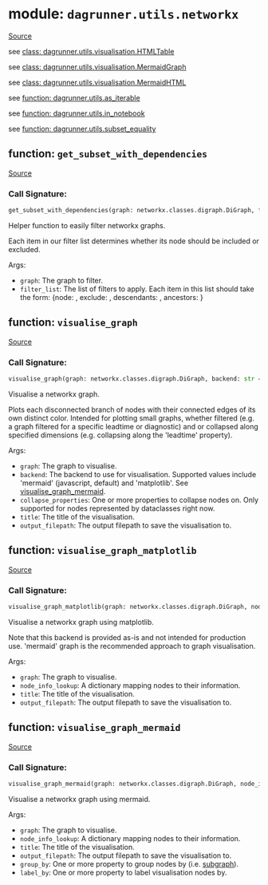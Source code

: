 # module: `dagrunner.utils.networkx`

[Source](../dagrunner/utils/networkx.py#L0)

see [class: dagrunner.utils.visualisation.HTMLTable](dagrunner.utils.visualisation.md#class-htmltable)

see [class: dagrunner.utils.visualisation.MermaidGraph](dagrunner.utils.visualisation.md#class-mermaidgraph)

see [class: dagrunner.utils.visualisation.MermaidHTML](dagrunner.utils.visualisation.md#class-mermaidhtml)

see [function: dagrunner.utils.as_iterable](dagrunner.utils.md#function-as_iterable)

see [function: dagrunner.utils.in_notebook](dagrunner.utils.md#function-in_notebook)

see [function: dagrunner.utils.subset_equality](dagrunner.utils.md#function-subset_equality)

## function: `get_subset_with_dependencies`

[Source](../dagrunner/utils/networkx.py#L55)

### Call Signature:

```python
get_subset_with_dependencies(graph: networkx.classes.digraph.DiGraph, filter_list: Union[dict, Iterable[dict]])
```

Helper function to easily filter networkx graphs.

Each item in our filter list determines whether its node should be included or
excluded.

Args:
- `graph`: The graph to filter.
- `filter_list`: The list of filters to apply.
    Each item in this list should take the form:
        {node: <node>, exclude: <bool>, descendants: <bool>, ancestors: <bool>}

## function: `visualise_graph`

[Source](../dagrunner/utils/networkx.py#L325)

### Call Signature:

```python
visualise_graph(graph: networkx.classes.digraph.DiGraph, backend: str = 'mermaid', collapse_properties: Union[str, Iterable[str]] = None, title: str = None, output_filepath: str = None, **kwargs)
```

Visualise a networkx graph.

Plots each disconnected branch of nodes with their connected edges of its own
distinct color.  Intended for plotting small graphs, whether filtered (e.g. a graph
filtered for a specific leadtime or diagnostic) and or collapsed along specified
dimensions (e.g. collapsing along the 'leadtime' property).

Args:
- `graph`: The graph to visualise.
- `backend`: The backend to use for visualisation.  Supported values include
  'mermaid' (javascript, default) and 'matplotlib'.
  See [visualise_graph_mermaid](#function-visualise_graph_mermaid).
- `collapse_properties`: One or more properties to collapse nodes on.  Only
  supported for nodes represented by dataclasses right now.
- `title`: The title of the visualisation.
- `output_filepath`: The output filepath to save the visualisation to.

## function: `visualise_graph_matplotlib`

[Source](../dagrunner/utils/networkx.py#L117)

### Call Signature:

```python
visualise_graph_matplotlib(graph: networkx.classes.digraph.DiGraph, node_info_lookup: dict = None, title: str = None, output_filepath: str = None)
```

Visualise a networkx graph using matplotlib.

Note that this backend is provided as-is and not intended for production use.
'mermaid' graph is the recommended approach to graph visualisation.

Args:
- `graph`: The graph to visualise.
- `node_info_lookup`: A dictionary mapping nodes to their information.
- `title`: The title of the visualisation.
- `output_filepath`: The output filepath to save the visualisation to.

## function: `visualise_graph_mermaid`

[Source](../dagrunner/utils/networkx.py#L215)

### Call Signature:

```python
visualise_graph_mermaid(graph: networkx.classes.digraph.DiGraph, node_info_lookup: dict = None, title: str = None, output_filepath: str = None, group_by: Union[str, Iterable[str]] = None, label_by: Union[str, Iterable[str]] = None)
```

Visualise a networkx graph using mermaid.

Args:
- `graph`: The graph to visualise.
- `node_info_lookup`: A dictionary mapping nodes to their information.
- `title`: The title of the visualisation.
- `output_filepath`: The output filepath to save the visualisation to.
- `group_by`: One or more property to group nodes by (i.e.
  [subgraph](https://mermaid-js.github.io/mermaid/#/subgraph)).
- `label_by`: One or more property to label visualisation nodes by.

